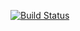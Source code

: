 [![Build Status](https://app.travis-ci.com/erdmbarn/myDemoApp.svg?token=FHodJMHPWKGgQvRnPTdq&branch=main)](https://app.travis-ci.com/erdmbarn/myDemoApp)